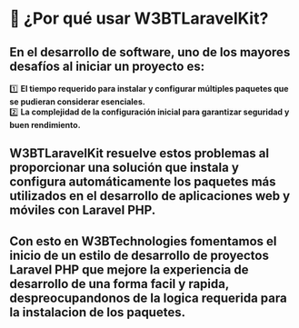# 🎯 ¿Por qué usar W3BTLaravelKit?  

## En el desarrollo de software, uno de los mayores desafíos al iniciar un proyecto es:  
1️⃣ **El tiempo requerido para instalar y configurar múltiples paquetes que se pudieran considerar esenciales.**  
2️⃣ **La complejidad de la configuración inicial para garantizar seguridad y buen rendimiento.**  

## **W3BTLaravelKit** resuelve estos problemas al proporcionar una solución que instala y configura automáticamente los paquetes más utilizados en el desarrollo de aplicaciones web y móviles con Laravel PHP.

## Con esto en **W3BTechnologies** fomentamos el inicio de un estilo de desarrollo de proyectos Laravel PHP que mejore la experiencia de desarrollo de una forma facil y rapida, despreocupandonos de la logica requerida para la instalacion de los paquetes.
